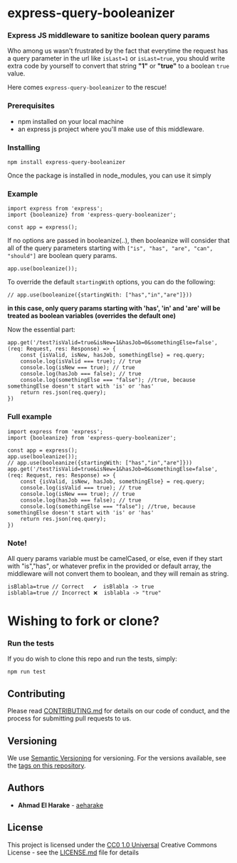 # express-query-booleanizer

### Express JS middleware to sanitize boolean query params

Who among us wasn't frustrated by the fact that everytime the request has a query parameter in the url like `isLast=1` or `isLast=true`, you should write extra code by yourself to convert that string **"1"** or **"true"** to a boolean `true` value.

Here comes `express-query-booleanizer` to the rescue!

### Prerequisites

- npm installed on your local machine
- an express js project where you'll make use of this middleware.

### Installing

    npm install express-query-booleanizer

Once the package is installed in node_modules, you can use it simply

### Example

```
import express from 'express';
import {booleanize} from 'express-query-booleanizer';

const app = express();
```

If no options are passed in booleanize(..),
then booleanize will consider that all of the query parameters starting with `["is", "has", "are", "can", "should"]` are boolean query params.

```
app.use(booleanize()); 
```
To override the default `startingWith` options, you can do the following:

```
// app.use(booleanize({startingWith: ["has","in","are"]})) 
```


**in this case, only query params starting with 'has', 'in' and 'are' will be treated as boolean variables (overrides the default one)**

Now the essential part:

```
app.get('/test?isValid=true&isNew=1&hasJob=0&somethingElse=false',(req: Request, res: Response) => {
    const {isValid, isNew, hasJob, somethingElse} = req.query;
    console.log(isValid === true); // true
    console.log(isNew === true); // true
    console.log(hasJob === false); // true
    console.log(somethingElse === "false"); //true, because somethingElse doesn't start with 'is' or 'has'
    return res.json(req.query);
})

```

### Full example
```
import express from 'express';
import {booleanize} from 'express-query-booleanizer';

const app = express();
app.use(booleanize()); 
// app.use(booleanize({startingWith: ["has","in","are"]})) 
app.get('/test?isValid=true&isNew=1&hasJob=0&somethingElse=false',(req: Request, res: Response) => {
    const {isValid, isNew, hasJob, somethingElse} = req.query;
    console.log(isValid === true); // true
    console.log(isNew === true); // true
    console.log(hasJob === false); // true
    console.log(somethingElse === "false"); //true, because somethingElse doesn't start with 'is' or 'has'
    return res.json(req.query);
})
```
### Note!

All query params variable must be camelCased, or else, even if they start with "is","has", or whatever prefix in the provided or default array, the middleware will not convert them to boolean, and they will remain as string.

    isBlabla=true // Correct   ✔️  isBlabla -> true
    isblabla=true // Incorrect ❌  isblabla -> "true"

# Wishing to fork or clone?
### Run the tests

If you do wish to clone this repo and run the tests, simply:

    npm run test

## Contributing

Please read [CONTRIBUTING.md](CONTRIBUTING.md) for details on our code
of conduct, and the process for submitting pull requests to us.

## Versioning

We use [Semantic Versioning](http://semver.org/) for versioning. For the versions
available, see the [tags on this
repository](https://github.com/PurpleBooth/a-good-readme-template/tags).

## Authors

  - **Ahmad El Harake** -
    [aeharake](https://github.com/aeharake)


## License

This project is licensed under the [CC0 1.0 Universal](LICENSE.md)
Creative Commons License - see the [LICENSE.md](LICENSE.md) file for
details



